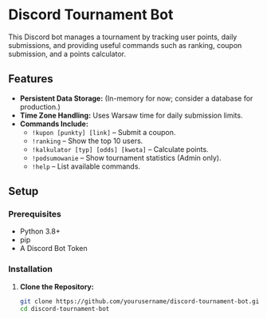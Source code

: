 # Discord Tournament Bot

This Discord bot manages a tournament by tracking user points, daily submissions, and providing useful commands such as ranking, coupon submission, and a points calculator.

## Features

- **Persistent Data Storage:** (In-memory for now; consider a database for production.)
- **Time Zone Handling:** Uses Warsaw time for daily submission limits.
- **Commands Include:**
  - `!kupon [punkty] [link]` – Submit a coupon.
  - `!ranking` – Show the top 10 users.
  - `!kalkulator [typ] [odds] [kwota]` – Calculate points.
  - `!podsumowanie` – Show tournament statistics (Admin only).
  - `!help` – List available commands.

## Setup

### Prerequisites

- Python 3.8+
- pip
- A Discord Bot Token

### Installation

1. **Clone the Repository:**
   ```bash
   git clone https://github.com/yourusername/discord-tournament-bot.git
   cd discord-tournament-bot

